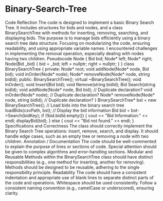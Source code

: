 # Binary-Search-Tree

Code Reflection
The code is designed to implement a basic Binary Search Tree.  It includes structures for bids and nodes, and a class BinarySearchTree with methods for inserting, removing, searching, and displaying bids. The purpose is to manage bids efficiently using a binary search tree data structure.  Focusing on modularizing the code, ensuring readability, and using appropriate variable names. I encountered challenges in implementing the removal operation, especially dealing with nodes having two children. 
Pseudocode
Node {
    Bid bid;
    Node* left;
    Node* right;
    Node(Bid _bid) {
        bid = _bid;
        left = nullptr;
        right = nullptr;
    }
}
class BinarySearchTree {
private:
    Node* root;
    void addNode(Node* node, Bid bid);
    void inOrder(Node* node);
    Node* removeNode(Node* node, string bidId);
public:
    BinarySearchTree();
    virtual ~BinarySearchTree();
    void InOrder();
    void Insert(Bid bid);
    void Remove(string bidId);
    Bid Search(string bidId);
    void addNode(Node* node, Bid bid);  // Duplicate declaration?
    void inOrder(Node* node);           // Duplicate declaration?
    Node* removeNode(Node* node, string bidId);  // Duplicate declaration?
}
BinarySearchTree* bst = new BinarySearchTree();
    // Load bids into the binary search tree
    loadBids(csvPath, bst);
    // Display the bid information
    Bid bid = bst->Search(bidKey);
    if (!bid.bidId.empty()) {
        cout << "Bid Information:" << endl;
        displayBid(bid);
    } else {
        cout << "Bid not found." << endl;
    }
Specifications and Correctness
The class should correctly implement the Binary Search Tree operations: insert, remove, search, and display.  It should handle edge cases, such as an empty tree or removing a node with two children.
Annotation / Documentation
The code should be well-commented to explain the purpose of lines or sections of code.  Special attention should be given to complex algorithms and error-handling sections.
Modular and Reusable
Methods within the BinarySearchTree class should have distinct responsibilities (e.g., one method for inserting, another for removing).  Methods should be designed to be reusable, adhering to the single responsibility principle.
Readability
The code should have a consistent indentation and appropriate use of blank lines to separate distinct parts of the code and operations.  Whitespace should be used consistently.  Follow a consistent naming convention (e.g., camelCase or underscored), ensuring clarity.


